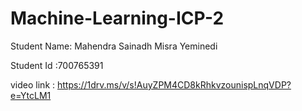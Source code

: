 # Machine-Learning-ICP-2

Student Name: Mahendra Sainadh Misra Yeminedi

Student Id :700765391

video link : https://1drv.ms/v/s!AuyZPM4CD8kRhkvzounispLnqVDP?e=YtcLM1

